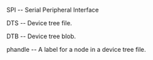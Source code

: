 SPI -- Serial Peripheral Interface

DTS -- Device tree file.

DTB -- Device tree blob.

phandle -- A label for a node in a device tree file.
